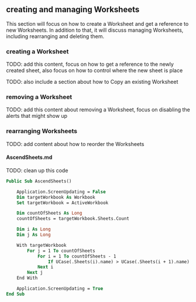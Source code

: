 ## creating and managing Worksheets

This section will focus on how to create a Worksheet and get a reference to new Worksheets.  In addition to that, it will discuss managing Worksheets, including rearranging and deleting them.

### creating a Worksheet

TODO: add this content, focus on how to get a reference to the newly created sheet, also focus on how to control where the new sheet is place

TODO: also include a section about how to Copy an existing Worksheet

### removing a Worksheet

TODO: add this content about removing a Worksheet, focus on disabling the alerts that might show up

### rearranging Worksheets

TODO: add content about how to reorder the Worksheets

#### AscendSheets.md

TODO: clean up this code

```vb
Public Sub AscendSheets()

    Application.ScreenUpdating = False
    Dim targetWorkbook As Workbook
    Set targetWorkbook = ActiveWorkbook

    Dim countOfSheets As Long
    countOfSheets = targetWorkbook.Sheets.Count

    Dim i As Long
    Dim j As Long

    With targetWorkbook
        For j = 1 To countOfSheets
            For i = 1 To countOfSheets - 1
                If UCase(.Sheets(i).name) > UCase(.Sheets(i + 1).name) Then .Sheets(i).Move after:=.Sheets(i + 1)
            Next i
        Next j
    End With

    Application.ScreenUpdating = True
End Sub
```